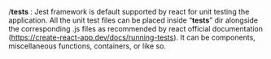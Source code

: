 /__tests__ :
    Jest framework is default supported by react for unit testing the application.
    All the unit test files can be placed inside “__tests__” dir alongside the corresponding .js files as recommended by react official documentation (https://create-react-app.dev/docs/running-tests).
    It can be components, miscellaneous functions, containers, or like so.